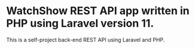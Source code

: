 # WatchShow REST API app written in PHP using Laravel version 11.
This is a self-project back-end REST API using Laravel and PHP.
